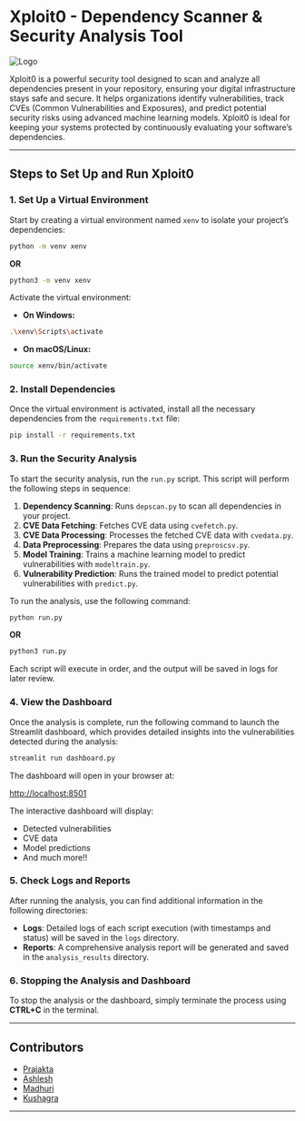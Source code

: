 

# Xploit0 - Dependency Scanner & Security Analysis Tool 

![Logo](https://i.ibb.co/gQt4BM1/i-1-removebg-preview.png")


Xploit0 is a powerful security tool designed to scan and analyze all dependencies present in your repository, ensuring your digital infrastructure stays safe and secure. It helps organizations identify vulnerabilities, track CVEs (Common Vulnerabilities and Exposures), and predict potential security risks using advanced machine learning models. Xploit0 is ideal for keeping your systems protected by continuously evaluating your software’s dependencies.

---

## Steps to Set Up and Run Xploit0

### 1. Set Up a Virtual Environment

Start by creating a virtual environment named `xenv` to isolate your project’s dependencies:

```bash
python -m venv xenv
```
**OR**
```bash
python3 -m venv xenv
```

Activate the virtual environment:

- **On Windows:**

```bash
.\xenv\Scripts\activate
```

- **On macOS/Linux:**

```bash
source xenv/bin/activate
```

### 2. Install Dependencies

Once the virtual environment is activated, install all the necessary dependencies from the `requirements.txt` file:

```bash
pip install -r requirements.txt
```

### 3. Run the Security Analysis

To start the security analysis, run the `run.py` script. This script will perform the following steps in sequence:

1. **Dependency Scanning**: Runs `depscan.py` to scan all dependencies in your project.
2. **CVE Data Fetching**: Fetches CVE data using `cvefetch.py`.
3. **CVE Data Processing**: Processes the fetched CVE data with `cvedata.py`.
4. **Data Preprocessing**: Prepares the data using `preproscsv.py`.
5. **Model Training**: Trains a machine learning model to predict vulnerabilities with `modeltrain.py`.
6. **Vulnerability Prediction**: Runs the trained model to predict potential vulnerabilities with `predict.py`.

To run the analysis, use the following command:

```bash
python run.py
```
**OR**
```bash
python3 run.py
```

Each script will execute in order, and the output will be saved in logs for later review.

### 4. View the Dashboard

Once the analysis is complete, run the following command to launch the Streamlit dashboard, which provides detailed insights into the vulnerabilities detected during the analysis:

```bash
streamlit run dashboard.py
```

The dashboard will open in your browser at:

[http://localhost:8501](http://localhost:8501)

The interactive dashboard will display:

- Detected vulnerabilities
- CVE data
- Model predictions
- And much more!!

### 5. Check Logs and Reports

After running the analysis, you can find additional information in the following directories:

- **Logs**: Detailed logs of each script execution (with timestamps and status) will be saved in the `logs` directory.
- **Reports**: A comprehensive analysis report will be generated and saved in the `analysis_results` directory.

### 6. Stopping the Analysis and Dashboard

To stop the analysis or the dashboard, simply terminate the process using **CTRL+C** in the terminal.

---
## Contributors

- [Prajakta](https://github.com/prajaktanaik17)
- [Ashlesh](https://github.com/Ash-the-k)
- [Madhuri](https://github.com/Madhuri-V-S)
- [Kushagra](https://github.com/KushagraShukla30)

---
